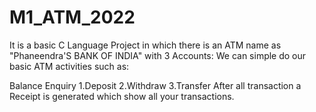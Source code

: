 # M1_ATM_2022
It is a basic C Language Project in which there is an ATM name as "Phaneendra'S BANK OF INDIA" with 3 Accounts:
We can simple do our basic ATM activities such as:

Balance Enquiry
1.Deposit
2.Withdraw
3.Transfer
After all transaction a Receipt is generated which show all your transactions.
